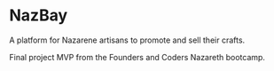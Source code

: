 # NazBay
A platform for Nazarene artisans to promote and sell their crafts.

Final project MVP from the Founders and Coders Nazareth bootcamp.
